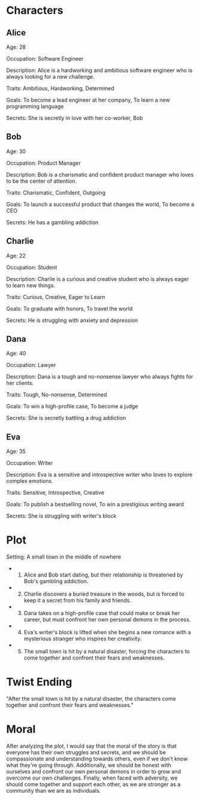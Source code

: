 
# Characters



## Alice

Age: 28

Occupation: Software Engineer

Description: Alice is a hardworking and ambitious software engineer who is always looking for a new challenge.

Traits: Ambitious, Hardworking, Determined

Goals: To become a lead engineer at her company, To learn a new programming language

Secrets: She is secretly in love with her co-worker, Bob



## Bob

Age: 30

Occupation: Product Manager

Description: Bob is a charismatic and confident product manager who loves to be the center of attention.

Traits: Charismatic, Confident, Outgoing

Goals: To launch a successful product that changes the world, To become a CEO

Secrets: He has a gambling addiction



## Charlie

Age: 22

Occupation: Student

Description: Charlie is a curious and creative student who is always eager to learn new things.

Traits: Curious, Creative, Eager to Learn

Goals: To graduate with honors, To travel the world

Secrets: He is struggling with anxiety and depression



## Dana

Age: 40

Occupation: Lawyer

Description: Dana is a tough and no-nonsense lawyer who always fights for her clients.

Traits: Tough, No-nonsense, Determined

Goals: To win a high-profile case, To become a judge

Secrets: She is secretly battling a drug addiction



## Eva

Age: 35

Occupation: Writer

Description: Eva is a sensitive and introspective writer who loves to explore complex emotions.

Traits: Sensitive, Introspective, Creative

Goals: To publish a bestselling novel, To win a prestigious writing award

Secrets: She is struggling with writer's block



# Plot

Setting: A small town in the middle of nowhere



* 1. Alice and Bob start dating, but their relationship is threatened by Bob's gambling addiction.



* 2. Charlie discovers a buried treasure in the woods, but is forced to keep it a secret from his family and friends.



* 3. Dana takes on a high-profile case that could make or break her career, but must confront her own personal demons in the process.



* 4. Eva's writer's block is lifted when she begins a new romance with a mysterious stranger who inspires her creativity.



* 5. The small town is hit by a natural disaster, forcing the characters to come together and confront their fears and weaknesses.



# Twist Ending

"After the small town is hit by a natural disaster, the characters come together and confront their fears and weaknesses."



# Moral

After analyzing the plot, I would say that the moral of the story is that everyone has their own struggles and secrets, and we should be compassionate and understanding towards others, even if we don't know what they're going through. Additionally, we should be honest with ourselves and confront our own personal demons in order to grow and overcome our own challenges. Finally, when faced with adversity, we should come together and support each other, as we are stronger as a community than we are as individuals.


